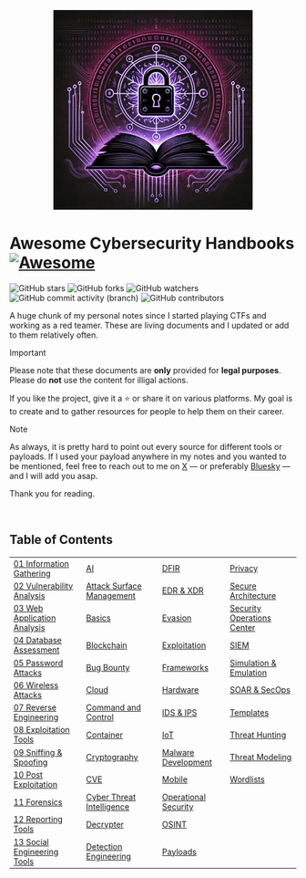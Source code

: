 <p align="center">
  <img width="350" height="350" src="images/awesome-cybersecurity-handbooks.webp">
</p>

# Awesome Cybersecurity Handbooks [![Awesome](https://cdn.rawgit.com/sindresorhus/awesome/d7305f38d29fed78fa85652e3a63e154dd8e8829/media/badge.svg)](https://github.com/sindresorhus/awesome)

![GitHub stars](https://img.shields.io/github/stars/0xsyr0/Awesome-Cybersecurity-Handbooks?logoColor=yellow) ![GitHub forks](https://img.shields.io/github/forks/0xsyr0/Awesome-Cybersecurity-Handbooks?logoColor=purple) ![GitHub watchers](https://img.shields.io/github/watchers/0xsyr0/Awesome-Cybersecurity-Handbooks?logoColor=green)</br>
![GitHub commit activity (branch)](https://img.shields.io/github/commit-activity/m/0xsyr0/Awesome-Cybersecurity-Handbooks) ![GitHub contributors](https://img.shields.io/github/contributors/0xsyr0/Awesome-Cybersecurity-Handbooks)

A huge chunk of my personal notes since I started playing CTFs and working as a red teamer. These are living documents and I updated or add to them relatively often.

> [!IMPORTANT]
> Please note that these documents are **only** provided for **legal purposes**. Please do **not** use the content for illigal actions.

If you like the project, give it a :star: or share it on various platforms. My goal is to create and to gather resources for people to help them on their career.

> [!NOTE]
> As always, it is pretty hard to point out every source for different tools or payloads. If I used your payload anywhere in my notes and you wanted to be mentioned, feel free to reach out to me on [X](https://twitter.com/syr0_) — or preferably [Bluesky](https://bsky.app/profile/0xsyr0.bsky.social) — and I will add you asap.

Thank you for reading.

<br>

## Table of Contents

|     |     |     |     |
| --- | --- | --- | --- |
| [01 Information Gathering](handbooks/01_information_gathering.md) | [AI](handbooks/ai.md) | [DFIR](handbooks/dfir.md) | [Privacy](handbooks/privacy.md) |
| [02 Vulnerability Analysis](handbooks/02_vulnerability_analysis.md) | [Attack Surface Management](handbooks/attack_surface_management.md) | [EDR & XDR](handbooks/edr_xdr.md) | [Secure Architecture](handbooks/secure_architecture.md) |
| [03 Web Application Analysis](handbooks/03_web_application_analysis.md) | [Basics](handbooks/basics.md) | [Evasion](handbooks/evasion.md) | [Security Operations Center](handbooks/security_operations_center.md) |
| [04 Database Assessment](handbooks/04_database_assessment.md) | [Blockchain](handbooks/blockchain.md) | [Exploitation](handbooks/exploitation.md) | [SIEM](handbooks/siem.md) |
| [05 Password Attacks](handbooks/05_password_attacks.md) | [Bug Bounty](handbooks/bug_bounty.md) | [Frameworks](handbooks/frameworks.md) | [Simulation & Emulation](handbooks/simulation_emulation.md) |
| [06 Wireless Attacks](handbooks/06_wireless_attacks.md) | [Cloud](handbooks/cloud.md) | [Hardware](handbooks/hardware.md) | [SOAR & SecOps](handbooks/soar_%26_secops.md) |
| [07 Reverse Engineering](handbooks/07_reverse_engineering.md) | [Command and Control](handbooks/command_and_control.md) | [IDS & IPS](handbooks/ids_ips.md) | [Templates](handbooks/templates.md) |
| [08 Exploitation Tools](handbooks/08_exploitation_tools.md) | [Container](handbooks/container.md) | [IoT](handbooks/iot.md) | [Threat Hunting](handbooks/threat_hunting.md) |
| [09 Sniffing & Spoofing](handbooks/09_sniffing_%26_spoofing.md) | [Cryptography](handbooks/cryptography.md) | [Malware Development](handbooks/malware_development.md) | [Threat Modeling](handbooks/threat_modeling.md) |
| [10 Post Exploitation](handbooks/10_post_exploitation.md) | [CVE](handbooks/cve.md) | [Mobile](handbooks/mobile.md) | [Wordlists](handbooks/wordlists.md) |
| [11 Forensics](handbooks/11_forensics.md) | [Cyber Threat Intelligence](handbooks/cyber_threat_intelligence.md) | [Operational Security](handbooks/operational_security.md) |
| [12 Reporting Tools](handbooks/12_reporting_tools.md) | [Decrypter](handbooks/decrypter.md) | [OSINT](handbooks/osint.md) |
| [13 Social Engineering Tools](handbooks/13_social_engineering_tools.md) | [Detection Engineering](handbooks/detection_engineering.md) | [Payloads](handbooks/payloads.md) |

